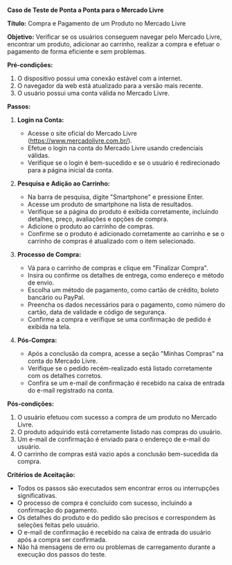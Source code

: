 **Caso de Teste de Ponta a Ponta para o Mercado Livre**

**Título:** Compra e Pagamento de um Produto no Mercado Livre

**Objetivo:** Verificar se os usuários conseguem navegar pelo Mercado Livre, encontrar um produto, adicionar ao carrinho, realizar a compra e efetuar o pagamento de forma eficiente e sem problemas.

**Pré-condições:**
1. O dispositivo possui uma conexão estável com a internet.
2. O navegador da web está atualizado para a versão mais recente.
3. O usuário possui uma conta válida no Mercado Livre.

**Passos:**

1. **Login na Conta:**
   - Acesse o site oficial do Mercado Livre (https://www.mercadolivre.com.br/).
   - Efetue o login na conta do Mercado Livre usando credenciais válidas.
   - Verifique se o login é bem-sucedido e se o usuário é redirecionado para a página inicial da conta.

2. **Pesquisa e Adição ao Carrinho:**
   - Na barra de pesquisa, digite "Smartphone" e pressione Enter.
   - Acesse um produto de smartphone na lista de resultados.
   - Verifique se a página do produto é exibida corretamente, incluindo detalhes, preço, avaliações e opções de compra.
   - Adicione o produto ao carrinho de compras.
   - Confirme se o produto é adicionado corretamente ao carrinho e se o carrinho de compras é atualizado com o item selecionado.

3. **Processo de Compra:**
   - Vá para o carrinho de compras e clique em "Finalizar Compra".
   - Insira ou confirme os detalhes de entrega, como endereço e método de envio.
   - Escolha um método de pagamento, como cartão de crédito, boleto bancário ou PayPal.
   - Preencha os dados necessários para o pagamento, como número do cartão, data de validade e código de segurança.
   - Confirme a compra e verifique se uma confirmação de pedido é exibida na tela.

4. **Pós-Compra:**
   - Após a conclusão da compra, acesse a seção "Minhas Compras" na conta do Mercado Livre.
   - Verifique se o pedido recém-realizado está listado corretamente com os detalhes corretos.
   - Confira se um e-mail de confirmação é recebido na caixa de entrada do e-mail registrado na conta.

**Pós-condições:**
1. O usuário efetuou com sucesso a compra de um produto no Mercado Livre.
2. O produto adquirido está corretamente listado nas compras do usuário.
3. Um e-mail de confirmação é enviado para o endereço de e-mail do usuário.
4. O carrinho de compras está vazio após a conclusão bem-sucedida da compra.

**Critérios de Aceitação:**
- Todos os passos são executados sem encontrar erros ou interrupções significativas.
- O processo de compra é concluído com sucesso, incluindo a confirmação do pagamento.
- Os detalhes do produto e do pedido são precisos e correspondem às seleções feitas pelo usuário.
- O e-mail de confirmação é recebido na caixa de entrada do usuário após a compra ser confirmada.
- Não há mensagens de erro ou problemas de carregamento durante a execução dos passos do teste.